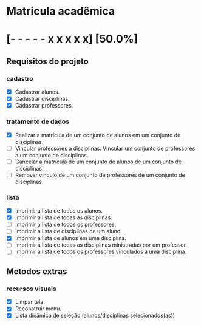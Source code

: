 # Matricula acadêmica
# [- - - - - x x x x x] [50.0%]

## Requisitos do projeto

### cadastro

- [x] Cadastrar alunos.
- [x] Cadastrar disciplinas.
- [x] Cadastrar professores.

### tratamento de dados

- [x] Realizar a matrícula de  um conjunto de alunos em um conjunto de disciplinas.
- [ ] Vincular professores a disciplinas:  Vincular um conjunto de  professores a um conjunto de disciplinas.
- [ ] Cancelar a matrícula de um conjunto de alunos de um conjunto de disciplinas.
- [ ] Remover vínculo de um conjunto de professores de um conjunto de disciplinas.

### lista

- [x] Imprimir a lista de todos os alunos.
- [x] Imprimir a lista de todas as disciplinas.
- [ ] Imprimir a lista de todos os professores.
- [ ] Imprimir a lista de disciplinas de um aluno.
- [x] Imprimir a lista de alunos em uma disciplina.
- [ ] Imprimir a lista de todas as disciplinas ministradas por um professor.
- [ ] Imprimir a lista de todos os professores vinculados a uma disciplina.

## Metodos extras

### recursos visuais

- [x] Limpar tela.
- [x] Reconstruir menu.
- [x] Lista dinâmica de seleção (alunos/disciplinas selecionados(as))
